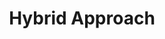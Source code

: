 ---
title: "Hybrid Approach"

categories: ['']

tags: ['Hybrid', 'Approach']

arwords: 'المقاربة الهجينة'

arexps: []

enwords: ['Hybrid Approach']

enexps: []

arlexicons: 'ق'

enlexicons: 'H'

authors: ['Ruqayya Roshdy']

translators: ['']

citations: 'العربية والذكاء الاصطناعي'

sources: 'مركز الملك عبدالله بن عبدالعزيز الدولي لخدمة اللغة العربية'

word: "true"

slug: ""
---